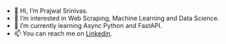 - 👋 Hi, I’m Prajwal Srinivas.
- 👀 I’m interested in Web Scraping, Machine Learning and Data Science.
- 🌱 I’m currently learning Async Python and FastAPI.
- 📫 You can reach me on [Linkedin](https://in.linkedin.com/in/prajwalsrinivas7).

<!---
Prajwalsrinvas/Prajwalsrinvas is a ✨ special ✨ repository because its `README.md` (this file) appears on your GitHub profile.
You can click the Preview link to take a look at your changes.
--->
